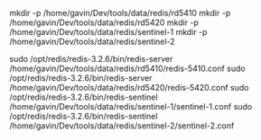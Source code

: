 mkdir -p /home/gavin/Dev/tools/data/redis/rd5410
mkdir -p /home/gavin/Dev/tools/data/redis/rd5420
mkdir -p /home/gavin/Dev/tools/data/redis/sentinel-1
mkdir -p /home/gavin/Dev/tools/data/redis/sentinel-2

sudo /opt/redis/redis-3.2.6/bin/redis-server /home/gavin/Dev/tools/data/redis/rd5410/redis-5410.conf
sudo /opt/redis/redis-3.2.6/bin/redis-server /home/gavin/Dev/tools/data/redis/rd5420/redis-5420.conf
sudo /opt/redis/redis-3.2.6/bin/redis-sentinel /home/gavin/Dev/tools/data/redis/sentinel-1/sentinel-1.conf
sudo /opt/redis/redis-3.2.6/bin/redis-sentinel /home/gavin/Dev/tools/data/redis/sentinel-2/sentinel-2.conf